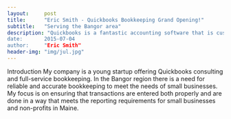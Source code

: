 ```yaml
---
layout:     post
title:      "Eric Smith - Quickbooks Bookkeeping Grand Opening!"
subtitle:   "Serving the Bangor area"
description: "Quickbooks is a fantastic accounting software that is customized to meet your small business needs.”
date:       2015-07-04
author:     "Eric Smith"
header-img: "img/jul.jpg"
---
```

<img scr="/img//posts/architecture-2012.jpg" width="800">
Introduction
My company is a young startup offering Quickbooks consulting and full-service bookkeeping.  In the Bangor region there is a need for reliable and accurate bookkeeping to meet the needs of small businesses.  My focus is on ensuring that transactions are entered both properly and are done in a way that meets the reporting requirements for small businesses and non-profits in Maine. 
